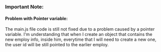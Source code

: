 ### Important Note:
#### Problem with Pointer variable:
The main.js file code is still not fixed due to a problem caused by a pointer variable. I'm understanding
that when I create an object that contains the new employ info, inside him, everytime that I will need to
create a new one, the user id will be still pointed to the  earlier employ.
